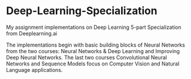 # Deep-Learning-Specialization
My assignment implementations on Deep Learning 5-part Specialization from Deeplearning.ai

The implementations begin with basic building blocks of Neural Networks from the two courses: Neural Networks & Deep Learning and Improving Deep Neural Networks.
The last two courses Convolutional Neural Networks and Sequence Models focus on Computer Vision and Natural Language applications.
